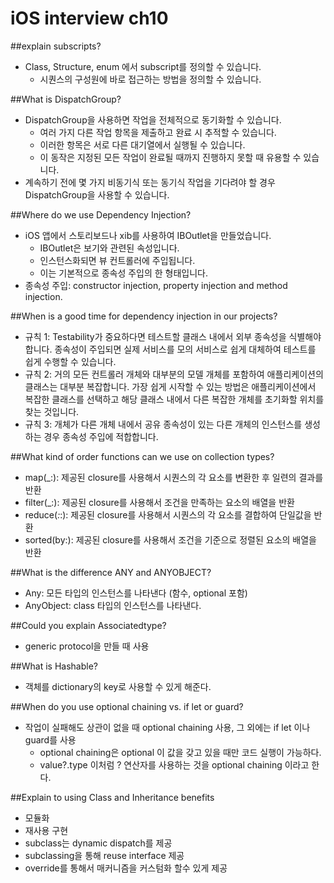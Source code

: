 # iOS interview ch10


##explain subscripts?
- Class, Structure, enum 에서 subscript를 정의할 수 있습니다.
	- 시퀀스의 구성원에 바로 접근하는 방법을 정의할 수 있습니다.

##What is DispatchGroup?
- DispatchGroup을 사용하면 작업을 전체적으로 동기화할 수 있습니다. 
	- 여러 가지 다른 작업 항목을 제출하고 완료 시 추적할 수 있습니다. 
	- 이러한 항목은 서로 다른 대기열에서 실행될 수 있습니다. 
	- 이 동작은 지정된 모든 작업이 완료될 때까지 진행하지 못할 때 유용할 수 있습니다.
- 계속하기 전에 몇 가지 비동기식 또는 동기식 작업을 기다려야 할 경우 DispatchGroup을 사용할 수 있습니다.

##Where do we use Dependency Injection?
- iOS 앱에서 스토리보드나 xib를 사용하여 IBOutlet을 만들었습니다. 
	- IBOutlet은 보기와 관련된 속성입니다. 
	- 인스턴스화되면 뷰 컨트롤러에 주입됩니다. 
	- 이는 기본적으로 종속성 주입의 한 형태입니다.
- 종속성 주입: constructor injection, property injection and method injection.


##When is a good time for dependency injection in our projects?
- 규칙 1: Testability가 중요하다면 테스트할 클래스 내에서 외부 종속성을 식별해야 합니다. 종속성이 주입되면 실제 서비스를 모의 서비스로 쉽게 대체하여 테스트를 쉽게 수행할 수 있습니다. 
- 규칙 2: 거의 모든 컨트롤러 개체와 대부분의 모델 개체를 포함하여 애플리케이션의 클래스는 대부분 복잡합니다. 가장 쉽게 시작할 수 있는 방법은 애플리케이션에서 복잡한 클래스를 선택하고 해당 클래스 내에서 다른 복잡한 개체를 초기화할 위치를 찾는 것입니다.
- 규칙 3: 개체가 다른 개체 내에서 공유 종속성이 있는 다른 개체의 인스턴스를 생성하는 경우 종속성 주입에 적합합니다.

##What kind of order functions can we use on collection types?
- map(_:): 제공된 closure를 사용해서 시퀀스의 각 요소를 변환한 후 일련의 결과를 반환
- filter(_:): 제공된 closure를 사용해서 조건을 만족하는 요소의 배열을 반환
- reduce(_:_:): 제공된 closure를 사용해서 시퀀스의 각 요소를 결합하여 단일값을 반환
- sorted(by:): 제공된 closure를 사용해서 조건을 기준으로 정렬된 요소의 배열을 반환


##What is the difference ANY and ANYOBJECT?
- Any: 모든 타입의 인스턴스를 나타낸다 (함수, optional 포함)
- AnyObject: class 타입의 인스턴스를 나타낸다.

##Could you explain Associatedtype?
- generic protocol을 만들 때 사용

##What is Hashable?
- 객체를 dictionary의 key로 사용할 수 있게 해준다.

##When do you use optional chaining vs. if let or guard?
- 작업이 실패해도 상관이 없을 때 optional chaining 사용, 그 외에는 if let 이나 guard를 사용
	- optional chaining은 optional 이 값을 갖고 있을 때만 코드 실행이 가능하다.
	- value?.type 이처럼 ? 연산자를 사용하는 것을 optional chaining 이라고 한다.


##Explain to using Class and Inheritance benefits
- 모듈화
- 재사용 구현
- subclass는 dynamic dispatch를 제공
- subclassing을 통해 reuse interface 제공
- override를 통해서 매커니즘을 커스텀화 할수 있게 제공
